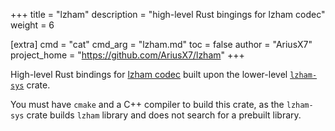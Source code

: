 +++
title = "lzham"
description = "high-level Rust bingings for lzham codec"
weight = 6

[extra]
cmd = "cat"
cmd_arg = "lzham.md"
toc = false
author = "AriusX7"
project_home = "https://github.com/AriusX7/lzham"
+++

High-level Rust bindings for [lzham codec][lzham] built upon the lower-level [`lzham-sys`] crate.

You must have `cmake` and a C++ compiler to build this crate, as the `lzham-sys` crate builds `lzham` library and does not search for a prebuilt library.

[lzham]: https://github.com/richgel999/lzham_codec
[`lzham-sys`]: https://github.com/AriusX7/lzham-sys
